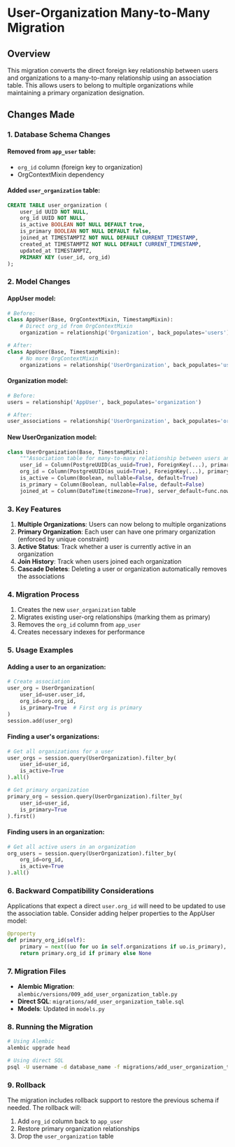 # User-Organization Many-to-Many Migration

## Overview

This migration converts the direct foreign key relationship between users and organizations to a many-to-many relationship using an association table. This allows users to belong to multiple organizations while maintaining a primary organization designation.

## Changes Made

### 1. Database Schema Changes

#### Removed from `app_user` table:
- `org_id` column (foreign key to organization)
- OrgContextMixin dependency

#### Added `user_organization` table:
```sql
CREATE TABLE user_organization (
    user_id UUID NOT NULL,
    org_id UUID NOT NULL,
    is_active BOOLEAN NOT NULL DEFAULT true,
    is_primary BOOLEAN NOT NULL DEFAULT false,
    joined_at TIMESTAMPTZ NOT NULL DEFAULT CURRENT_TIMESTAMP,
    created_at TIMESTAMPTZ NOT NULL DEFAULT CURRENT_TIMESTAMP,
    updated_at TIMESTAMPTZ,
    PRIMARY KEY (user_id, org_id)
);
```

### 2. Model Changes

#### AppUser model:
```python
# Before:
class AppUser(Base, OrgContextMixin, TimestampMixin):
    # Direct org_id from OrgContextMixin
    organization = relationship('Organization', back_populates='users')

# After:
class AppUser(Base, TimestampMixin):
    # No more OrgContextMixin
    organizations = relationship('UserOrganization', back_populates='user')
```

#### Organization model:
```python
# Before:
users = relationship('AppUser', back_populates='organization')

# After:
user_associations = relationship('UserOrganization', back_populates='organization')
```

#### New UserOrganization model:
```python
class UserOrganization(Base, TimestampMixin):
    """Association table for many-to-many relationship between users and organizations."""
    user_id = Column(PostgreUUID(as_uuid=True), ForeignKey(...), primary_key=True)
    org_id = Column(PostgreUUID(as_uuid=True), ForeignKey(...), primary_key=True)
    is_active = Column(Boolean, nullable=False, default=True)
    is_primary = Column(Boolean, nullable=False, default=False)
    joined_at = Column(DateTime(timezone=True), server_default=func.now())
```

### 3. Key Features

1. **Multiple Organizations**: Users can now belong to multiple organizations
2. **Primary Organization**: Each user can have one primary organization (enforced by unique constraint)
3. **Active Status**: Track whether a user is currently active in an organization
4. **Join History**: Track when users joined each organization
5. **Cascade Deletes**: Deleting a user or organization automatically removes the associations

### 4. Migration Process

1. Creates the new `user_organization` table
2. Migrates existing user-org relationships (marking them as primary)
3. Removes the `org_id` column from `app_user`
4. Creates necessary indexes for performance

### 5. Usage Examples

#### Adding a user to an organization:
```python
# Create association
user_org = UserOrganization(
    user_id=user.user_id,
    org_id=org.org_id,
    is_primary=True  # First org is primary
)
session.add(user_org)
```

#### Finding a user's organizations:
```python
# Get all organizations for a user
user_orgs = session.query(UserOrganization).filter_by(
    user_id=user_id,
    is_active=True
).all()

# Get primary organization
primary_org = session.query(UserOrganization).filter_by(
    user_id=user_id,
    is_primary=True
).first()
```

#### Finding users in an organization:
```python
# Get all active users in an organization
org_users = session.query(UserOrganization).filter_by(
    org_id=org_id,
    is_active=True
).all()
```

### 6. Backward Compatibility Considerations

Applications that expect a direct `user.org_id` will need to be updated to use the association table. Consider adding helper properties to the AppUser model:

```python
@property
def primary_org_id(self):
    primary = next((uo for uo in self.organizations if uo.is_primary), None)
    return primary.org_id if primary else None
```

### 7. Migration Files

- **Alembic Migration**: `alembic/versions/009_add_user_organization_table.py`
- **Direct SQL**: `migrations/add_user_organization_table.sql`
- **Models**: Updated in `models.py`

### 8. Running the Migration

```bash
# Using Alembic
alembic upgrade head

# Using direct SQL
psql -U username -d database_name -f migrations/add_user_organization_table.sql
```

### 9. Rollback

The migration includes rollback support to restore the previous schema if needed. The rollback will:
1. Add `org_id` column back to `app_user`
2. Restore primary organization relationships
3. Drop the `user_organization` table